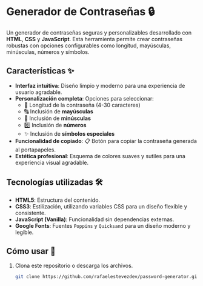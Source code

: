 # Generador de Contraseñas 🔒

Un generador de contraseñas seguras y personalizables desarrollado con **HTML**, **CSS** y **JavaScript**. Esta herramienta permite crear contraseñas robustas con opciones configurables como longitud, mayúsculas, minúsculas, números y símbolos.

## Características ✨

- **Interfaz intuitiva**: Diseño limpio y moderno para una experiencia de usuario agradable.
- **Personalización completa**: Opciones para seleccionar:
  - 🔢 Longitud de la contraseña (4-30 caracteres)
  - 🔠 Inclusión de **mayúsculas**
  - 🔡 Inclusión de **minúsculas**
  - 0️⃣ Inclusión de **números**
  - ✨ Inclusión de **símbolos especiales**
- **Funcionalidad de copiado**: 📋 Botón para copiar la contraseña generada al portapapeles.
- **Estética profesional**: Esquema de colores suaves y sutiles para una experiencia visual agradable.



## Tecnologías utilizadas 🛠️

- **HTML5**: Estructura del contenido.
- **CSS3**: Estilización, utilizando variables CSS para un diseño flexible y consistente.
- **JavaScript (Vanilla)**: Funcionalidad sin dependencias externas.
- **Google Fonts**: Fuentes `Poppins` y `Quicksand` para un diseño moderno y legible.

## Cómo usar 🚀

1. Clona este repositorio o descarga los archivos.
   ```bash
   git clone https://github.com/rafaelestevezdev/password-generator.git
